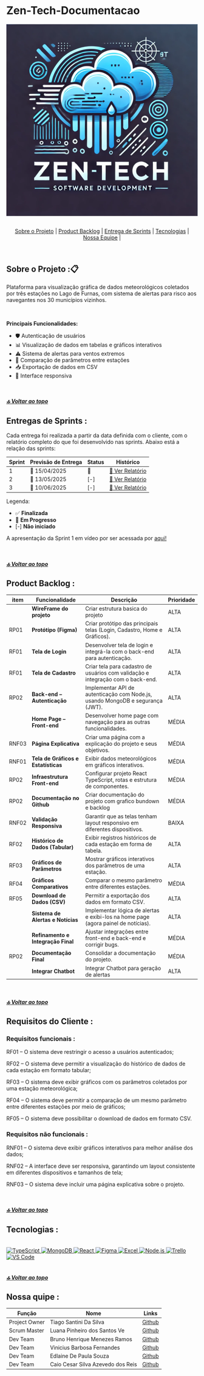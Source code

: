# Zen-Tech-Documentacao
<div>
<img style="vertical-align: middle" alt="logo-Zen-Tech" src="./zen tech logo.webp">
</div>

<span  id="topo">
<br>
<p  align="center">
<a  href="#sobre">Sobre o Projeto</a> |
<a  href="#backlogs">Product Backlog</a> |
<a  href="#sprint">Entrega de Sprints</a> |
<a  href="#tecnologias">Tecnologias</a> |
<a  href="#equipe">Nossa Equipe</a> |
</p>
<span  id="sobre">  
<br>


<div>
<h2>
Sobre o Projeto :📋 
</h2>
<p>
 Plataforma para visualização gráfica de dados meteorológicos coletados por três estações no Lago de Furnas, com sistema de alertas para risco aos navegantes nos 30 municípios vizinhos. 
</p>
<br/>

**Principais Funcionalidades:**
- 🛡️ Autenticação de usuários
- 📊 Visualização de dados em tabelas e gráficos interativos
- ⚠️ Sistema de alertas para ventos extremos
- 🔄 Comparação de parâmetros entre estações
- 📥 Exportação de dados em CSV
- 📱 Interface responsiva

</div>

<br>

##### [🔝 Voltar ao topo ](#topo)

<h2 id="sprint">
Entregas de Sprints :
</h2>

Cada entrega foi realizada a partir da data definida com o cliente, com o relatório completo do que foi desenvolvido nas sprints. Abaixo está a relação das sprints:

<div align="center">

| Sprint | Previsão de Entrega | Status | Histórico |
| ------ | -------------------- | ------ | --------- |
|   1    | 📅 15/04/2025        | :construction:  | [:round_pushpin: Ver Relatório]( ) |
|   2    | 📅 13/05/2025        | [-]  | [:round_pushpin: Ver Relatório]( ) |
|   3    | 📅 10/06/2025        | [-]  | [:round_pushpin: Ver Relatório]( ) |

</div>

Legenda:
- :white_check_mark: **Finalizada**
- :construction: **Em Progresso**
- [-] **Não iniciado**

A apresentação da Sprint 1 em vídeo por ser acessada por [aqui!]() 

<br>

##### [🔝 Voltar ao topo ](#topo)



<div>
<span  id="backlogs">
<h2>
Product Backlog :
</h2>
  <div align="center">
   
|item  | Funcionalidade                     | Descrição                                                                                   | Prioridade |
|----------|------------------------------------|---------------------------------------------------------------------------------------------|------------|
|  | **WireFrame do projeto**           | Criar estrutura basica do projeto | ALTA
| RP01| **Protótipo (Figma)**              | Criar protótipo das principais telas (Login, Cadastro, Home e Gráficos).                     | ALTA       |
| RF01 | **Tela de Login**                  | Desenvolver tela de login e integrá-la com o back-end para autenticação.                     | ALTA       |
| RF01 | **Tela de Cadastro**               | Criar tela para cadastro de usuários com validação e integração com o back-end.              | ALTA       |
| RP02 | **Back-end – Autenticação**        | Implementar API de autenticação com Node.js, usando MongoDB e segurança (JWT).               | ALTA       |
|  | **Home Page – Front-end**          | Desenvolver home page com navegação para as outras funcionalidades.                        | MÉDIA      |
| RNF03 | **Página Explicativa**                      | Criar uma página com a explicação do projeto e seus objetivos.   | MÉDIA      |
| RNF01 | **Tela de Gráficos e Estatísticas**| Exibir dados meteorológicos em gráficos interativos.                | MÉDIA      |
| RP02 | **Infraestrutura Front-end**       | Configurar projeto React TypeScript, rotas e estrutura de componentes.                       | MÉDIA      |
| RP02 | **Documentação no Github**       | Criar documentação do projeto com grafico bundown e backlog                       | MÉDIA      |
| RNF02 | **Validação Responsiva**           | Garantir que as telas tenham layout responsivo em diferentes dispositivos.                   | BAIXA      |
| RF02 | **Histórico de Dados (Tabular)**            | Exibir registros históricos de cada estação em forma de tabela. | ALTA       |
| RF03 | **Gráficos de Parâmetros**                  | Mostrar gráficos interativos dos parâmetros de uma estação.    | ALTA       |
| RF04 | **Gráficos Comparativos**                   | Comparar o mesmo parâmetro entre diferentes estações.          | MÉDIA      |
| RF05 | **Download de Dados (CSV)**                 | Permitir a exportação dos dados em formato CSV.                | ALTA       |
|  | **Sistema de Alertas e Notícias**           | Implementar lógica de alertas e exibi-los na home page (agora painel de notícias).  | ALTA       |
|  | **Refinamento e Integração Final**          | Ajustar integrações entre front-end e back-end e corrigir bugs.    | MÉDIA      |
| RP02| **Documentação Final**                      | Consolidar a documentação do projeto.     | MÉDIA      |
|  | **Integrar Chatbot**                       | Integrar Chatbot para geração de alertas  | ALTA       |

  </div>
</div>

<br>

##### [🔝 Voltar ao topo ](#topo)


<div>
<h2>
Requisitos do Cliente :
</h2>

 <h3> Requisitos funcionais :</h3>
  <p>
    RF01 – O sistema deve restringir o acesso a usuários autenticados;
  </p> 
  <p>
    RF02 – O sistema deve permitir a visualização do histórico de dados de cada estação em formato 
    tabular;
  </p>
  <p>
      RF03 – O sistema deve exibir gráficos com os parâmetros coletados por uma estação 
    meteorológica;
  </p>
  <p>
    RF04 – O sistema deve permitir a comparação de um mesmo parâmetro entre diferentes estações 
    por meio de gráficos;
  </p>
  <p>
     RF05 – O sistema deve possibilitar o download de dados em formato CSV. 
  </p>
   
  
<h3>Requisitos não funcionais :</h3>

<p>RNF01 – O sistema deve exibir gráficos interativos para melhor análise dos dados;</p>
<p>RNF02 – A interface deve ser responsiva, garantindo um layout consistente em diferentes 
dispositivos e tamanhos de tela;</p>
<p>RNF03 – O sistema deve incluir uma página explicativa sobre o projeto.</p>
</div>

<br>

##### [🔝 Voltar ao topo ](#topo)


<div>
<h2>
Tecnologias :
<span id="tecnologias">
</h2>
</div>


<div>

<br>
<!-- TypeScript -->
<a href="https://www.typescriptlang.org/" target="_blank">
  <img src="https://cdn.jsdelivr.net/gh/devicons/devicon/icons/typescript/typescript-plain.svg" alt="TypeScript" width="30" height="30">
</a>

<!-- MongoDB -->
<a href="https://www.mongodb.com/" target="_blank">
  <img src="https://cdn.jsdelivr.net/gh/devicons/devicon/icons/mongodb/mongodb-original.svg" alt="MongoDB" width="30" height="30">
</a>

<!-- React -->
<a href="https://react.dev/" target="_blank">
  <img src="https://cdn.jsdelivr.net/gh/devicons/devicon/icons/react/react-original.svg" alt="React" width="30" height="30">
</a>

<!-- Figma -->
<a href="https://www.figma.com/" target="_blank">
  <img src="https://cdn.jsdelivr.net/gh/devicons/devicon/icons/figma/figma-original.svg" alt="Figma" width="30" height="30">
</a>

<!-- Excel -->
<a href="https://www.microsoft.com/en-us/microsoft-365/excel" target="_blank">
  <img src="https://img.icons8.com/color/48/000000/microsoft-excel-2019--v1.png" alt="Excel" width="30" height="30">
</a>

<!-- Node.js -->
<a href="https://nodejs.org/" target="_blank">
  <img src="https://cdn.jsdelivr.net/gh/devicons/devicon/icons/nodejs/nodejs-original.svg" alt="Node.js" width="30" height="30">
</a>

<!-- Trello -->
<a href="https://trello.com/" target="_blank">
  <img src="https://cdn.jsdelivr.net/gh/devicons/devicon/icons/trello/trello-plain.svg" alt="Trello" width="30" height="30">
</a>

<!-- VS Code -->
<a href="https://code.visualstudio.com/" target="_blank">
  <img src="https://cdn.jsdelivr.net/gh/devicons/devicon/icons/vscode/vscode-original.svg" alt="VS Code" width="30" height="30">
</a>
</div>

<br>

##### [🔝 Voltar ao topo ](#topo)

<div>
<h2>
<span id="equipe">  
Nossa quipe :
</h2>

<div align="center">

| Função          | Nome                          | Links                                                                                                                         |
|-----------------|-------------------------------|-------------------------------------------------------------------------------------------------------------------------------|
| Project Owner   | Tiago Santini Da Silva     | <a href="https://github.com/TiagoSan77">Github</a>|
| Scrum Master    | Luana Pinheiro dos Santos Ve | <a href="">Github</a>|
| Dev Team        | Bruno Henrique Menezes Ramos | <a href="">Github</a> |
| Dev Team        | Vinicius Barbosa Fernandes    | <a href="">Github</a>|
| Dev Team        | Edlaine De Paula Souza | <a href="">Github</a>|
| Dev Team        | Caio Cesar Silva Azevedo dos Reis |<a href="">Github</a> |

</div>
